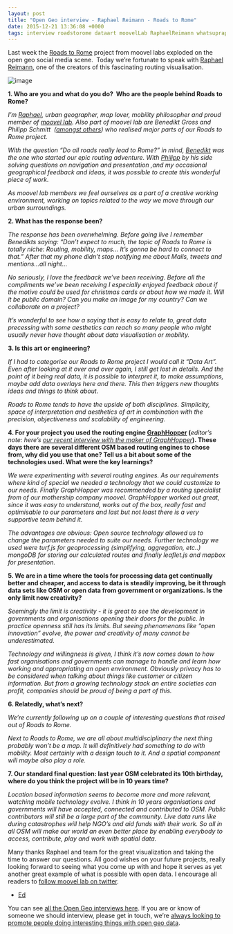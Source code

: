 ```yaml
--- 
layout: post
title: "Open Geo interview - Raphael Reimann - Roads to Rome"
date: 2015-12-21 13:36:08 +0000
tags: interview roadstorome dataart moovelLab RaphaelReimann whatsuprapha
---
```

Last week the [Roads to Rome](http://roadstorome.moovellab.com/) project from moovel labs exploded on the open geo social media scene.  Today we’re fortunate to speak with [Raphael Reimann](https://twitter.com/whatsuprapha), one of the creators of this fascinating routing visualisation.

![image](/images/tumblr_inline_nzpkc3sSjI1siukvl_540.png)

**1\. Who are you and what do you do?  Who are the people behind Roads to Rome?**  

_I’m [Raphael](http://lab.moovel.com/people/Raphael-Reimann), urban geographer, map lover, mobility philosopher and proud member of [moovel lab](http://lab.moovel.com/). Also part of moovel lab are Benedikt Gross and Philipp Schmitt  ([amongst others](http://lab.moovel.com/people/)) who realised major parts of our Roads to Rome project._

_With the question “Do all roads really lead to Rome?” in mind, [Benedikt](http://lab.moovel.com/people/benedikt-gross) was the one who started our epic routing adventure. With [Philipp](http://lab.moovel.com/people/philipp-schmitt) by his side solving questions on navigation and presentation ,and my occasional geographical feedback and ideas, it was possible to create this wonderful piece of work._

_As moovel lab members we feel ourselves as a part of a creative working environment, working on topics related to the way we move through our urban surroundings._

**2\. What has the response been?**

_The response has been overwhelming. Before going live I remember Benedikts saying: “Don’t expect to much, the topic of Roads to Rome is totally niche: Routing, mobility, maps… It’s gonna be hard to connect to that.” After that my phone didn’t stop notifying me about Mails, tweets and mentions…all night…_

_No seriously, I love the feedback we’ve been receiving. Before all the compliments we’ve been receiving I especially enjoyed feedback about if the motive could be used for christmas cards or about how we made it. Will it be public domain? Can you make an image for my country? Can we collaborate on a project?_

_It’s wonderful to see how a saying that is easy to relate to, great data precessing with some aesthetics can reach so many people who might usually never have thought about data visualisation or mobility._

**3\. Is this art or engineering?**

_If I had to categorise our Roads to Rome project I would call it “Data Art”. Even after looking at it over and over again, I still get lost in details. And the point of it being real data, it is possible to interpret it, to make assumptions, maybe add data overlays here and there. This then triggers new thoughts ideas and things to think about._

_Roads to Rome tends to have the upside of both disciplines. Simplicity, space of interpretation and aesthetics of art in combination with the precision, objectiveness and scalability of engineering._

**4\. For your project you used the routing engine [GraphHopper](https://graphhopper.com/) (**_editor’s note: here’s [our recent interview with the maker of GraphHopper](http://blog.opencagedata.com/post/133365357663/open-geo-interview-peter-karich-graphhopper)_**). These days there are several different OSM based routing engines to chose from, why did you use that one? Tell us a bit about some of the technologies used. What were the key learnings?**

_We were experimenting with several routing engines. As our requirements where kind of special we needed a technology that we could customize to our needs. Finally GraphHopper was recommended by a routing specialist from of our mothership company moovel. GraphHopper worked out great, since it was easy to understand, works out of the box, really fast and optimisable to our parameters and last but not least there is a very supportive team behind it._

_The advantages are obvious: Open source technology allowed us to change the parameters needed to suite our needs. Further technology we used were turf.js for geoprocessing (simplifying, aggregation, etc..) mongoDB for storing our calculated routes and finally leaflet.js and mapbox for presentation._

**5\. We are in a time where the tools for processing data get continually better and cheaper, and access to data is steadily improving, be it through data sets like OSM or open data from government or organizations. Is the only limit now creativity?**

_Seemingly the limit is creativity - it is great to see the development in governments and organisations opening their doors for the public. In practice openness still has its limits. But seeing phenomenons like “open innovation” evolve, the power and creativity of many cannot be underestimated._

_Technology and willingness is given, I think it’s now comes down to how fast organisations and governments can manage to handle and learn how working and appropriating an open environment. Obviously privacy has to be considered when talking about things like customer or citizen information. But from a growing technology stack an entire societies can profit, companies should be proud of being a part of this._

**6\. Relatedly, what’s next?**

_We’re currently following up on a couple of interesting questions that raised out of Roads to Rome._

_Next to Roads to Rome, we are all about multidisciplinary the next thing probably won’t be a map. It will definitively had something to do with mobility. Most certainly with a design touch to it. And a spatial component will maybe also play a role._

**7\. Our standard final question: last year OSM celebrated its 10th birthday, where do you think the project will be in 10 years time?**

_Location based information seems to become more and more relevant, watching mobile technology evolve. I think in 10 years organisations and governments will have accepted, connected and contributed to OSM. Public contributors will still be a large part of the community. Live data runs like during catastrophes will help NGO’s and aid funds with their work. So all in all OSM will make our world an even better place by enabling everybody to access, contribute, play and work with spatial data._

Many thanks Raphael and team for the great visualization and taking the time to answer our questions. All good wishes on your future projects, really looking forward to seeing what you come up with and hope it serves as yet another great example of what is possible with open data. I encourage all readers to [follow moovel lab on twitter](https://twitter.com/moovelLab). 

- [Ed](https://twitter.com/freyfogle)

You can see [all the Open Geo interviews here](http://blog.opencagedata.com/tagged/interview). If you are or know of someone we should interview, please get in touch, we’re [always looking to promote people doing interesting things with open geo data](http://blog.opencagedata.com/post/98139732993/call-for-open-geo-openstreetmap-interviewees).